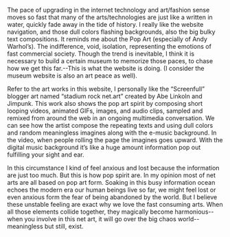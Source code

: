 The pace of upgrading in the internet technology and art/fashion sense moves so fast that many of the arts/technologies are just like a written in water, quickly fade away in the tide of history. I really like the website navigation, and those dull colors flashing backgrounds, also the big bulky text compositions. It reminds me about the Pop Art (especially of Andy Warhol’s). The indifference, void, isolation, representing the emotions of  fast commercial society. Though the trend is inevitable, I think it is necessary to build a certain museum to memorize those paces, to chase how we get this far.--This is what the website is doing. (I consider the museum website is also an art peace as well).

Refer to the art works in this website, I personally like the “Screenfull” blogger art named “stadium rock net.art” created by Abe Linkoln and Jimpunk. This work also shows the pop art spirit by composing short looping videos, animated GIFs, images, and audio clips, sampled and remixed from around the web in an ongoing multimedia conversation. We can see how the artist compose the repeating texts and using dull colors and random meaningless imagines along with the e-music background. In the video, when people rolling the page the imagines goes upward. With the digital music background it’s like a huge amount information pop out fulfilling your sight and ear. 

In this circumstance I kind of feel anxious and lost because the information are just too much. But this is how pop spirit are. In my opinion most of net arts are all based on pop art form. Soaking in this busy information ocean echoes the modern era our human beings live so far, we might feel lost or even anxious form the fear of being abandoned by the world. But I believe these unstable feeling are exact why we love the fast consuming arts. When all those elements collide together, they magically become harmonious--when you involve in this net art, it will go over the big chaos world--meaningless but still, exist.  
